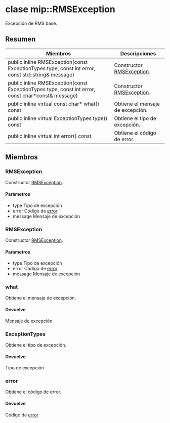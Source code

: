 # <a name="class-miprmsexception"></a>clase mip::RMSException 
Excepción de RMS base.
  
## <a name="summary"></a>Resumen
 Miembros                        | Descripciones                                
--------------------------------|---------------------------------------------
public inline RMSException(const ExceptionTypes type, const int error, const std::string& message)  |  Constructor [RMSException](#classmip_1_1_r_m_s_exception).
public inline RMSException(const ExceptionTypes type, const int error, const char*const& message)  |  Constructor [RMSException](#classmip_1_1_r_m_s_exception).
public inline virtual const char* what() const  |  Obtiene el mensaje de excepción.
public inline virtual ExceptionTypes type() const  |  Obtiene el tipo de excepción.
public inline virtual int error() const  |  Obtiene el código de error.
  
## <a name="members"></a>Miembros
  
### <a name="rmsexception"></a>RMSException
Constructor [RMSException](#classmip_1_1_r_m_s_exception).
  
#### <a name="parameters"></a>Parámetros
* type Tipo de excepción 
* error Código de [error](#classmip_1_1_error) 
* message Mensaje de excepción
  
### <a name="rmsexception"></a>RMSException
Constructor [RMSException](#classmip_1_1_r_m_s_exception).
  
#### <a name="parameters"></a>Parámetros
* type Tipo de excepción 
* error Código de [error](#classmip_1_1_error) 
* message Mensaje de excepción
  
### <a name="what"></a>what
Obtiene el mensaje de excepción.
  
#### <a name="returns"></a>Devuelve
Mensaje de excepción
  
### <a name="exceptiontypes"></a>ExceptionTypes
Obtiene el tipo de excepción.
  
#### <a name="returns"></a>Devuelve
Tipo de excepción
  
### <a name="error"></a>error
Obtiene el código de error.
  
#### <a name="returns"></a>Devuelve
Código de [error](#classmip_1_1_error)